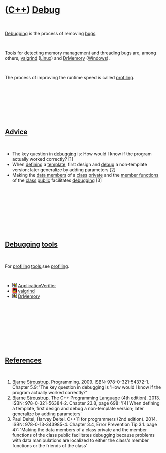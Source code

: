 



 

 

 

 

 

([C++](Cpp.md)) [Debug](CppDebug.md)
======================================

 

[Debugging](CppDebug.md) is the process of removing [bugs](CppBug.md).

 

[Tools](Tools.md) for detecting memory management and threading bugs
are, among others, [valgrind](CppValgrind.md) ([Linux](CppLinux.md))
and [DrMemory](CppDrMemory.md) ([Windows](CppWindows.md)).

 

The process of improving the runtime speed is called
[profiling](CppProfiler.md).

 

 

 

 

[Advice](CppAdvice.md)
-----------------------

 

-   The key question in [debugging](CppDebug.md) is: How would I know
    if the program actually worked correctly? \[1\]
-   When [defining](CppDefinition.md) a [template](CppTemplate.md),
    first design and [debug](CppDebug.md) a non-template version; later
    generalize by adding parameters \[2\]
-   Making the [data members](CppDataMember.md) of a
    [class](CppClass.md) [private](CppPrivate.md) and the [member
    functions](CppMemberFunction.md) of the [class](CppClass.md)
    [public](CppPublic.md) facilitates [debugging](CppDebug.md) \[3\]

 

 

 

 

 

[Debugging](CppDebug.md) [tools](Tools.md)
--------------------------------------------

 

For [profiling](CppProfiler.md) [tools](Tools.md),see
[profiling](CppProfiler.md).

 

-   ![Windows](PicWindows.png)
    [ApplicationVerifier](ToolApplicationVerifier.md)
-   ![Linux](PicLinux.png) [valgrind](CppValgrind.md)
-   ![Windows](PicWindows.png) [DrMemory](ToolDrMemory.md)

 

 

 

 

 

[References](CppReferences.md)
-------------------------------

 

1.  [Bjarne Stroustrup](CppBjarneStroustrup.md). Programming. 2009.
    ISBN: 978-0-321-54372-1. Chapter 5.9: 'The key question in debugging
    is 'How would I know if the program actually worked correctly?'
2.  [Bjarne Stroustrup](CppBjarneStroustrup.md). The C++ Programming
    Language (4th edition). 2013. ISBN: 978-0-321-56384-2. Chapter 23.8,
    page 698: '\[4\] When defining a template, first design and debug a
    non-template version; later generalize by adding parameters'
3.  Paul Deitel, Harvey Deitel. C++11 for programmers (2nd edition).
    2014. ISBN: 978-0-13-343985-4. Chapter 3.4, Error Prevention
    Tip 3.1. page 47: 'Making the data members of a class private and
    the member functions of the class public facilitates debugging
    because problems with data manipulations are localized to either the
    class's member functions or the friends of the class'

 

 

 

 

 





 



